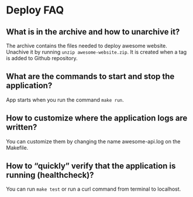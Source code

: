# Deploy FAQ

## What is in the archive and how to unarchive it?

The archive contains the files needed to deploy awesome website. Unachive it by running
`unzip awesome-website.zip`. It is created when a tag is added to Github repository.

## What are the commands to start and stop the application?

App starts when you run the command `make run`.

## How to customize where the application logs are written?

You can customize them by changing the name awesome-api.log on the Makefile.

## How to “quickly” verify that the application is running (healthcheck)?

You can run `make test` or run a curl command from terminal to localhost.
